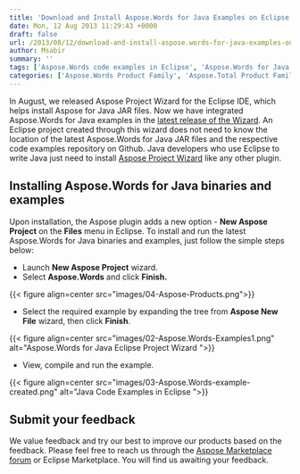 ```yaml
---
title: 'Download and Install Aspose.Words for Java Examples on Eclipse through Aspose Project Wizard'
date: Mon, 12 Aug 2013 11:29:43 +0000
draft: false
url: /2013/08/12/download-and-install-aspose.words-for-java-examples-on-eclipse-through-aspose-project-wizard/
author: Msabir
summary: ''
tags: ['Aspose.Words code examples in Eclipse', 'Aspose.Words for Java', 'Aspose.Words for Java Project Wizard for Eclipse', 'Eclipse']
categories: ['Aspose.Words Product Family', 'Aspose.Total Product Family']
---
```


In August, we released Aspose Project Wizard for the Eclipse IDE, which helps install Aspose for Java JAR files. Now we have integrated Aspose.Words for Java examples in the [latest release of the Wizard][1]. An Eclipse project created through this wizard does not need to know the location of the latest Aspose.Words for Java JAR files and the respective code examples repository on Github. Java developers who use Eclipse to write Java just need to install [Aspose Project Wizard][2] like any other plugin.

## Installing Aspose.Words for Java binaries and examples

Upon installation, the Aspose plugin adds a new option - **New Aspose Project** on the **Files** menu in Eclipse. To install and run the latest Aspose.Words for Java binaries and examples, just follow the simple steps below:

*   Launch **New Aspose Project** wizard.
*   Select **Aspose.Words** and click **Finish.**



{{< figure align=center src="images/04-Aspose-Products.png">}}


*   Select the required example by expanding the tree from **Aspose New File** wizard, then click **Finish**.[](https://blog.aspose.com/wp-content/uploads/sites/2/2013/08/02-Aspose.Words-Examples1.png)



{{< figure align=center src="images/02-Aspose.Words-Examples1.png" alt="Aspose.Words for Java Eclipse Project Wizard ">}}


*   View, compile and run the example.[](https://blog.aspose.com/wp-content/uploads/sites/2/2013/08/03-Aspose.Words-example-created.png)



{{< figure align=center src="images/03-Aspose.Words-example-created.png" alt="Java Code Examples in Eclipse ">}}


## Submit your feedback

We value feedback and try our best to improve our products based on the feedback. Please feel free to reach us through the [Aspose Marketplace forum][3] or Eclipse Marketplace. You will find us awaiting your feedback.




[1]: https://marketplace.eclipse.org/
[2]: https://marketplace.eclipse.org/
[3]: https://forum.aspose.com/




